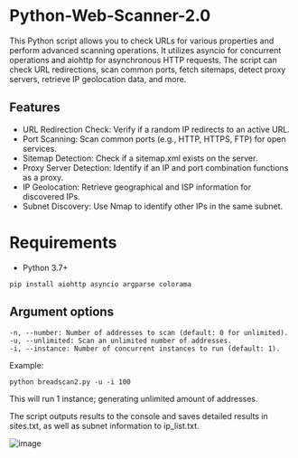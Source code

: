 # Python-Web-Scanner-2.0
This Python script allows you to check URLs for various properties and perform advanced scanning operations. It utilizes asyncio for concurrent operations and aiohttp for asynchronous HTTP requests. The script can check URL redirections, scan common ports, fetch sitemaps, detect proxy servers, retrieve IP geolocation data, and more.

## Features

- URL Redirection Check: Verify if a random IP redirects to an active URL.
- Port Scanning: Scan common ports (e.g., HTTP, HTTPS, FTP) for open services.
- Sitemap Detection: Check if a sitemap.xml exists on the server.
- Proxy Server Detection: Identify if an IP and port combination functions as a proxy.
- IP Geolocation: Retrieve geographical and ISP information for discovered IPs.
- Subnet Discovery: Use Nmap to identify other IPs in the same subnet.

# Requirements
- Python 3.7+
```
pip install aiohttp asyncio argparse colorama
```

## Argument options
```
-n, --number: Number of addresses to scan (default: 0 for unlimited).
-u, --unlimited: Scan an unlimited number of addresses.
-i, --instance: Number of concurrent instances to run (default: 1).
```
Example:
```
python breadscan2.py -u -i 100
```
This will run 1 instance; generating unlimited amount of addresses.

The script outputs results to the console and saves detailed results in sites.txt, as well as subnet information to ip_list.txt.

![image](https://github.com/Cr0mb/Python-Web-Scanner-2.0/assets/137664526/fecc5ec7-c37e-42cf-95eb-03d4a0ebe9ed)
